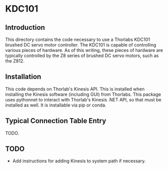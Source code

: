 # KDC101

## Introduction

This directory contains the code necessary to use a Thorlabs KDC101 brushed DC servo motor controller.
The KDC101 is capable of controlling various pieces of hardware.
As of this writing, these pieces of hardware are typically controlled by the Z8 series of brushed DC servo motors, such as the Z812.

## Installation

This code depends on Thorlab's Kinesis API.
This is installed when installing the Kinesis software (including GUI) from Thorlabs.
This package uses pythonnet to interact with Thorlab's Kinesis .NET API, so that must be installed as well.
It is installable via pip or conda.

## Typical Connection Table Entry

TODO.

## TODO

* Add instructions for adding Kinesis to system path if necessary.
